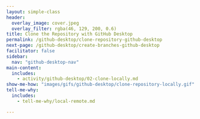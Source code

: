 ```yaml
---
layout: simple-class
header:
  overlay_image: cover.jpeg
  overlay_filter: rgba(46, 129, 200, 0.6)
title: Clone the Repository with GitHub Desktop
permalink: /github-desktop/clone-repository-github-desktop
next-page: /github-desktop/create-branches-github-desktop
facilitator: false
sidebar:
  nav: "github-desktop-nav"
main-content:
  includes:
    - activity/github-desktop/02-clone-locally.md
show-me-how: "images/gifs/github-desktop/clone-repository-locally.gif"
tell-me-why:
  includes:
    - tell-me-why/local-remote.md

---
```

